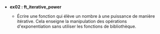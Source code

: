 - **ex02 : ft_iterative_power**

  - Écrire une fonction qui élève un nombre à une puissance de manière itérative. Cela enseigne la manipulation des opérations d'exponentiation sans utiliser les fonctions de bibliothèque.
